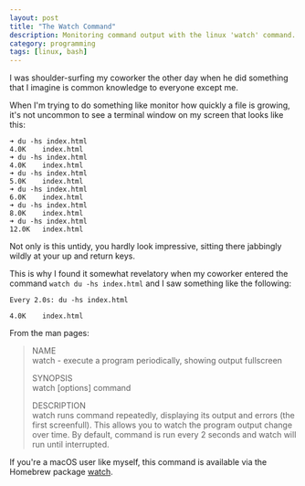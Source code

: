 ```yaml
---
layout: post
title: "The Watch Command"
description: Monitoring command output with the linux 'watch' command.
category: programming
tags: [linux, bash]
---
```


I was shoulder-surfing my coworker the other day when he did something that I imagine is common knowledge to everyone except me.

When I'm trying to do something like monitor how quickly a file is growing, it's not uncommon to see a terminal window on my screen that looks like this:

```
➜ du -hs index.html
4.0K	index.html
➜ du -hs index.html
4.0K	index.html
➜ du -hs index.html
5.0K	index.html
➜ du -hs index.html
6.0K	index.html
➜ du -hs index.html
8.0K	index.html
➜ du -hs index.html
12.0K	index.html
```

Not only is this untidy, you hardly look impressive, sitting there jabbingly wildly at your up and return keys.

This is why I found it somewhat revelatory when my coworker entered the command `watch du -hs index.html` and I saw something like the following:

```
Every 2.0s: du -hs index.html

4.0K    index.html
```

From the man pages:

> NAME  \
>     watch - execute a program periodically, showing output fullscreen
>
> SYNOPSIS  \
>     watch [options] command
>
> DESCRIPTION  \
>     watch runs command repeatedly, displaying its output and errors (the first screenfull). This allows you to watch the program output change over time. By default, command is run every 2 seconds and watch will run until interrupted.

If you're a macOS user like myself, this command is available via the Homebrew package [watch](https://formulae.brew.sh/formula/watch).
